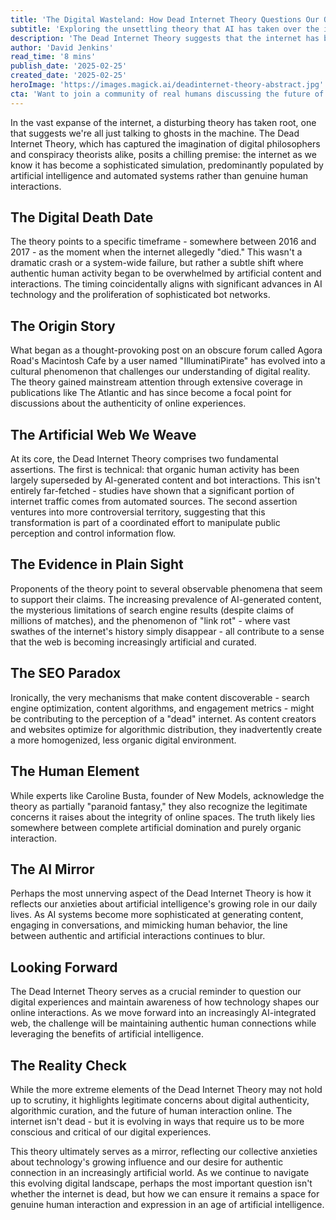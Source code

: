 ```yaml
---
title: 'The Digital Wasteland: How Dead Internet Theory Questions Our Online Reality'
subtitle: 'Exploring the unsettling theory that AI has taken over the internet'
description: 'The Dead Internet Theory suggests that the internet has become dominated by AI and automated systems rather than genuine human interactions. What started as a forum post has evolved into a cultural phenomenon that raises important questions about digital authenticity and the future of online human connection.'
author: 'David Jenkins'
read_time: '8 mins'
publish_date: '2025-02-25'
created_date: '2025-02-25'
heroImage: 'https://images.magick.ai/deadinternet-theory-abstract.jpg'
cta: 'Want to join a community of real humans discussing the future of technology? Follow us on LinkedIn for authentic conversations about digital transformation and AI\'s impact on society.'
---
```


In the vast expanse of the internet, a disturbing theory has taken root, one that suggests we're all just talking to ghosts in the machine. The Dead Internet Theory, which has captured the imagination of digital philosophers and conspiracy theorists alike, posits a chilling premise: the internet as we know it has become a sophisticated simulation, predominantly populated by artificial intelligence and automated systems rather than genuine human interactions.

## The Digital Death Date

The theory points to a specific timeframe - somewhere between 2016 and 2017 - as the moment when the internet allegedly "died." This wasn't a dramatic crash or a system-wide failure, but rather a subtle shift where authentic human activity began to be overwhelmed by artificial content and interactions. The timing coincidentally aligns with significant advances in AI technology and the proliferation of sophisticated bot networks.

## The Origin Story

What began as a thought-provoking post on an obscure forum called Agora Road's Macintosh Cafe by a user named "IlluminatiPirate" has evolved into a cultural phenomenon that challenges our understanding of digital reality. The theory gained mainstream attention through extensive coverage in publications like The Atlantic and has since become a focal point for discussions about the authenticity of online experiences.

## The Artificial Web We Weave

At its core, the Dead Internet Theory comprises two fundamental assertions. The first is technical: that organic human activity has been largely superseded by AI-generated content and bot interactions. This isn't entirely far-fetched - studies have shown that a significant portion of internet traffic comes from automated sources. The second assertion ventures into more controversial territory, suggesting that this transformation is part of a coordinated effort to manipulate public perception and control information flow.

## The Evidence in Plain Sight

Proponents of the theory point to several observable phenomena that seem to support their claims. The increasing prevalence of AI-generated content, the mysterious limitations of search engine results (despite claims of millions of matches), and the phenomenon of "link rot" - where vast swathes of the internet's history simply disappear - all contribute to a sense that the web is becoming increasingly artificial and curated.

## The SEO Paradox

Ironically, the very mechanisms that make content discoverable - search engine optimization, content algorithms, and engagement metrics - might be contributing to the perception of a "dead" internet. As content creators and websites optimize for algorithmic distribution, they inadvertently create a more homogenized, less organic digital environment.

## The Human Element

While experts like Caroline Busta, founder of New Models, acknowledge the theory as partially "paranoid fantasy," they also recognize the legitimate concerns it raises about the integrity of online spaces. The truth likely lies somewhere between complete artificial domination and purely organic interaction.

## The AI Mirror

Perhaps the most unnerving aspect of the Dead Internet Theory is how it reflects our anxieties about artificial intelligence's growing role in our daily lives. As AI systems become more sophisticated at generating content, engaging in conversations, and mimicking human behavior, the line between authentic and artificial interactions continues to blur.

## Looking Forward

The Dead Internet Theory serves as a crucial reminder to question our digital experiences and maintain awareness of how technology shapes our online interactions. As we move forward into an increasingly AI-integrated web, the challenge will be maintaining authentic human connections while leveraging the benefits of artificial intelligence.

## The Reality Check

While the more extreme elements of the Dead Internet Theory may not hold up to scrutiny, it highlights legitimate concerns about digital authenticity, algorithmic curation, and the future of human interaction online. The internet isn't dead - but it is evolving in ways that require us to be more conscious and critical of our digital experiences.

This theory ultimately serves as a mirror, reflecting our collective anxieties about technology's growing influence and our desire for authentic connection in an increasingly artificial world. As we continue to navigate this evolving digital landscape, perhaps the most important question isn't whether the internet is dead, but how we can ensure it remains a space for genuine human interaction and expression in an age of artificial intelligence.